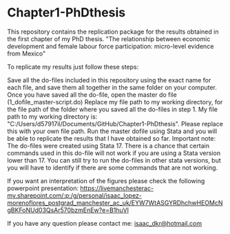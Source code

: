 # Chapter1-PhDthesis
 
This repository contains the replication package for the results obtained in the first chapter of my PhD thesis. "The relationship between economic development and female labour force participation: micro-level evidence from Mexico"

To replicate my results just follow these steps:

Save all the do-files included in this repository using the exact name for each file, and save them all together in the same folder on your computer.
Once you have saved all the do-file, open the master do file (1_dofile_master-script.do)
Replace my file path to my working directory, for the file path of the folder where you saved all the do-files in step 1. My file path to my working directory is: "C:/Users/d57917il/Documents/GitHub/Chapter1-PhDthesis". Please replace this with your own file path.
Run the master dofile using Stata and you will be able to replicate the results that I have obtained so far.
Important note: The do-files were created using Stata 17. There is a chance that certain commands used in this do-file will not work if you are using a Stata version lower than 17. You can still try to run the do-files in other stata versions, but you will have to identify if there are some commands that are not working.

If you want an interpretation of the figures please check the following powerpoint presentation: https://livemanchesterac-my.sharepoint.com/:p:/g/personal/isaac_lopez-morenoflores_postgrad_manchester_ac_uk/EYW7WtASGYRDhchwHEOMcNgBKFoNUd03QsAr570bzmEnEw?e=B1huVl

If you have any question please contact me: isaac_dkr@hotmail.com